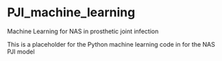 # PJI_machine_learning
Machine Learning for NAS in prosthetic joint infection

This is a placeholder for the Python machine learning code in for the NAS PJI model
